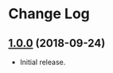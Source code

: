 # Change Log

## [1.0.0](https://github.com/thebigmunch/fact-sphere-cli/releases/tag/1.0.0) (2018-09-24)

* Initial release.

